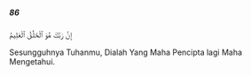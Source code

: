 ##### 86

<span class="ayah">إِنَّ رَبَّكَ هُوَ ٱلْخَلَّٰقُ ٱلْعَلِيمُ</span>

<span class="ayah_translation">Sesungguhnya Tuhanmu, Dialah Yang Maha Pencipta lagi Maha Mengetahui.</span>

